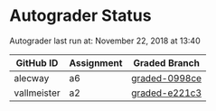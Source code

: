# Autograder Status
Autograder last run at: November 22, 2018 at 13:40

| GitHub ID | Assignment | Graded Branch |
|-----------|------------|---------------|
| alecway | a6 | [graded-0998ce](https://github.com/Fall2018COMP401-001/a6-alecway/tree/graded-0998ce) | 
| vallmeister | a2 | [graded-e221c3](https://github.com/Fall2018COMP401-001/a2-vallmeister/tree/graded-e221c3) | 

